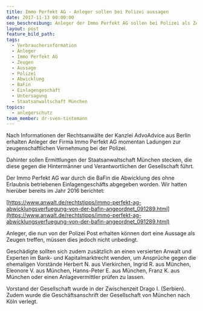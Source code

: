 ```yaml
---
title: Immo Perfekt AG - Anleger sollen bei Polizei aussagen
date: 2017-11-13 00:00:00
seo_beschreibung: Anleger der Immo Perfekt AG sollen bei Polizei als Zeugen aussagen
layout: post
feature_bild_path:
tags:
  - Verbraucherinformation
  - Anleger
  - Immo Perfekt AG
  - Zeugen
  - Aussage
  - Polizei
  - Abwicklung
  - BaFin
  - Einlagengeschäft
  - Untersagung
  - Staatsanwaltschaft München
topics:
  - anlegerschutz
team_member: dr-sven-tintemann
---
```



Nach Informationen der Rechtsanw&auml;lte der Kanzlei AdvoAdvice aus Berlin erhalten Anleger der Firma Immo Perfekt AG momentan Ladungen zur zeugenschaftlichen Vernehmung bei der Polizei.

Dahinter sollen Ermittlungen der Staatsanwaltschaft M&uuml;nchen stecken, die diese gegen die Hinterm&auml;nner und Verantwortlichen der Gesellschaft f&uuml;hrt.

Der Immo Perfekt AG war durch die BaFin die Abwicklung des ohne Erlaubnis betriebenen Einlagengesch&auml;fts abgegeben worden. Wir hatten hier&uuml;ber bereits im Jahr 2016 berichtet:

[https://www.anwalt.de/rechtstipps/immo-perfekt-ag-abwicklungsverfuegung-von-der-bafin-angeordnet_091289.html](https://www.anwalt.de/rechtstipps/immo-perfekt-ag-abwicklungsverfuegung-von-der-bafin-angeordnet_091289.html)

Anleger, die nun von der Polizei Post erhalten k&ouml;nnen dort eine Aussage als Zeugen treffen, m&uuml;ssen dies jedoch nicht unbedingt.

Gesch&auml;digte sollten sich zudem zus&auml;tzlich an einen versierten Anwalt und Experten im Bank- und Kapitalmarktrecht wenden, um Anspr&uuml;che gegen die ehemaligen Vorst&auml;nde Herbert N. aus Vierkirchen, Ingrid R. aus M&uuml;nchen, Eleonore V. aus M&uuml;nchen, Hanns-Peter E. aus M&uuml;nchen, Franz K. aus M&uuml;nchen oder einen Anlagevermittler pr&uuml;fen zu lassen.

Vorstand der Gesellschaft wurde in der Zwischenzeit Drago I. (Serbien). Zudem wurde die Gesch&auml;ftsanschrift der Gesellschaft von M&uuml;nchen nach K&ouml;ln verlegt.

&nbsp;